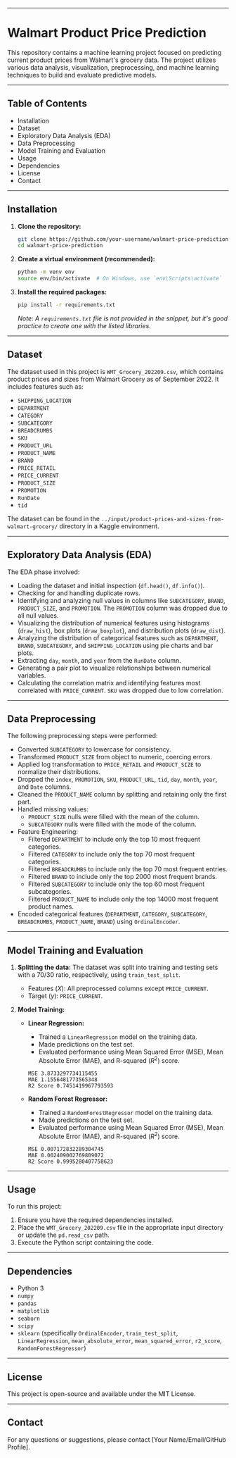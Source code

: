 -----

# Walmart Product Price Prediction

This repository contains a machine learning project focused on predicting current product prices from Walmart's grocery data. The project utilizes various data analysis, visualization, preprocessing, and machine learning techniques to build and evaluate predictive models.

-----

## Table of Contents

  - Installation
  - Dataset
  - Exploratory Data Analysis (EDA)
  - Data Preprocessing
  - Model Training and Evaluation
  - Usage
  - Dependencies
  - License
  - Contact

-----

## Installation

1.  **Clone the repository:**

    ```bash
    git clone https://github.com/your-username/walmart-price-prediction.git
    cd walmart-price-prediction
    ```

2.  **Create a virtual environment (recommended):**

    ```bash
    python -m venv env
    source env/bin/activate  # On Windows, use `env\Scripts\activate`
    ```

3.  **Install the required packages:**

    ```bash
    pip install -r requirements.txt
    ```

    *Note: A `requirements.txt` file is not provided in the snippet, but it's good practice to create one with the listed libraries.*

-----

## Dataset

The dataset used in this project is `WMT_Grocery_202209.csv`, which contains product prices and sizes from Walmart Grocery as of September 2022. It includes features such as:

  * `SHIPPING_LOCATION`
  * `DEPARTMENT`
  * `CATEGORY`
  * `SUBCATEGORY`
  * `BREADCRUMBS`
  * `SKU`
  * `PRODUCT_URL`
  * `PRODUCT_NAME`
  * `BRAND`
  * `PRICE_RETAIL`
  * `PRICE_CURRENT`
  * `PRODUCT_SIZE`
  * `PROMOTION`
  * `RunDate`
  * `tid`

The dataset can be found in the `../input/product-prices-and-sizes-from-walmart-grocery/` directory in a Kaggle environment.

-----

## Exploratory Data Analysis (EDA)

The EDA phase involved:

  * Loading the dataset and initial inspection (`df.head()`, `df.info()`).
  * Checking for and handling duplicate rows.
  * Identifying and analyzing null values in columns like `SUBCATEGORY`, `BRAND`, `PRODUCT_SIZE`, and `PROMOTION`. The `PROMOTION` column was dropped due to all null values.
  * Visualizing the distribution of numerical features using histograms (`draw_hist`), box plots (`draw_boxplot`), and distribution plots (`draw_dist`).
  * Analyzing the distribution of categorical features such as `DEPARTMENT`, `BRAND`, `SUBCATEGORY`, and `SHIPPING_LOCATION` using pie charts and bar plots.
  * Extracting `day`, `month`, and `year` from the `RunDate` column.
  * Generating a pair plot to visualize relationships between numerical variables.
  * Calculating the correlation matrix and identifying features most correlated with `PRICE_CURRENT`. `SKU` was dropped due to low correlation.

-----

## Data Preprocessing

The following preprocessing steps were performed:

  * Converted `SUBCATEGORY` to lowercase for consistency.
  * Transformed `PRODUCT_SIZE` from object to numeric, coercing errors.
  * Applied log transformation to `PRICE_RETAIL` and `PRODUCT_SIZE` to normalize their distributions.
  * Dropped the `index`, `PROMOTION`, `SKU`, `PRODUCT_URL`, `tid`, `day`, `month`, `year`, and `Date` columns.
  * Cleaned the `PRODUCT_NAME` column by splitting and retaining only the first part.
  * Handled missing values:
      * `PRODUCT_SIZE` nulls were filled with the mean of the column.
      * `SUBCATEGORY` nulls were filled with the mode of the column.
  * Feature Engineering:
      * Filtered `DEPARTMENT` to include only the top 10 most frequent categories.
      * Filtered `CATEGORY` to include only the top 70 most frequent categories.
      * Filtered `BREADCRUMBS` to include only the top 70 most frequent entries.
      * Filtered `BRAND` to include only the top 2000 most frequent brands.
      * Filtered `SUBCATEGORY` to include only the top 60 most frequent subcategories.
      * Filtered `PRODUCT_NAME` to include only the top 14000 most frequent product names.
  * Encoded categorical features (`DEPARTMENT`, `CATEGORY`, `SUBCATEGORY`, `BREADCRUMBS`, `PRODUCT_NAME`, `BRAND`) using `OrdinalEncoder`.

-----

## Model Training and Evaluation

1.  **Splitting the data:** The dataset was split into training and testing sets with a 70/30 ratio, respectively, using `train_test_split`.

      * Features ($X$): All preprocessed columns except `PRICE_CURRENT`.
      * Target ($y$): `PRICE_CURRENT`.

2.  **Model Training:**

      * **Linear Regression:**

          * Trained a `LinearRegression` model on the training data.
          * Made predictions on the test set.
          * Evaluated performance using Mean Squared Error (MSE), Mean Absolute Error (MAE), and R-squared ($R^2$) score.

        <!-- end list -->

        ```
        MSE 3.8733297734115455
        MAE 1.1556481773565348
        R2 Score 0.7451419967793593
        ```

      * **Random Forest Regressor:**

          * Trained a `RandomForestRegressor` model on the training data.
          * Made predictions on the test set.
          * Evaluated performance using Mean Squared Error (MSE), Mean Absolute Error (MAE), and R-squared ($R^2$) score.

        <!-- end list -->

        ```
        MSE 0.007172832289304745
        MAE 0.002409002769809072
        R2 Score 0.9995280407758623
        ```

-----

## Usage

To run this project:

1.  Ensure you have the required dependencies installed.
2.  Place the `WMT_Grocery_202209.csv` file in the appropriate input directory or update the `pd.read_csv` path.
3.  Execute the Python script containing the code.

-----

## Dependencies

  * Python 3
  * `numpy`
  * `pandas`
  * `matplotlib`
  * `seaborn`
  * `scipy`
  * `sklearn` (specifically `OrdinalEncoder`, `train_test_split`, `LinearRegression`, `mean_absolute_error`, `mean_squared_error`, `r2_score`, `RandomForestRegressor`)

-----

## License

This project is open-source and available under the MIT License.

-----

## Contact

For any questions or suggestions, please contact \[Your Name/Email/GitHub Profile].

